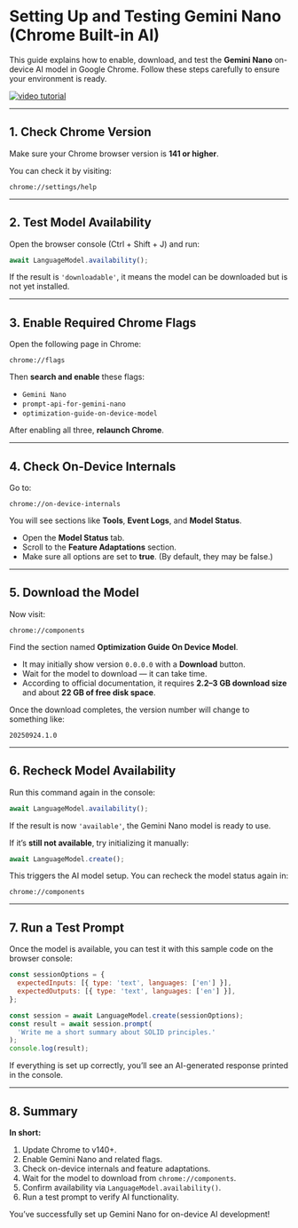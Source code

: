 # **Setting Up and Testing Gemini Nano (Chrome Built-in AI)**

This guide explains how to enable, download, and test the **Gemini Nano** on-device AI model in Google Chrome. Follow these steps carefully to ensure your environment is ready.

[![video tutorial](https://img.youtube.com/vi/finN5PfJyCg/hqdefault.jpg)](https://youtu.be/finN5PfJyCg?si=ipH-ZFchKFDtWVQP)

---

## **1. Check Chrome Version**

Make sure your Chrome browser version is **141 or higher**.

You can check it by visiting:

```
chrome://settings/help
```

---

## **2. Test Model Availability**

Open the browser console (Ctrl + Shift + J) and run:

```js
await LanguageModel.availability();
```

If the result is `'downloadable'`, it means the model can be downloaded but is not yet installed.

---

## **3. Enable Required Chrome Flags**

Open the following page in Chrome:

```
chrome://flags
```

Then **search and enable** these flags:

- `Gemini Nano`
- `prompt-api-for-gemini-nano`
- `optimization-guide-on-device-model`

After enabling all three, **relaunch Chrome**.

---

## **4. Check On-Device Internals**

Go to:

```
chrome://on-device-internals
```

You will see sections like **Tools**, **Event Logs**, and **Model Status**.

- Open the **Model Status** tab.
- Scroll to the **Feature Adaptations** section.
- Make sure all options are set to **true**. (By default, they may be false.)

---

## **5. Download the Model**

Now visit:

```
chrome://components
```

Find the section named **Optimization Guide On Device Model**.

- It may initially show version `0.0.0.0` with a **Download** button.
- Wait for the model to download — it can take time.
- According to official documentation, it requires **2.2–3 GB download size** and about **22 GB of free disk space**.

Once the download completes, the version number will change to something like:

```
20250924.1.0
```

---

## **6. Recheck Model Availability**

Run this command again in the console:

```js
await LanguageModel.availability();
```

If the result is now `'available'`, the Gemini Nano model is ready to use.

If it’s **still not available**, try initializing it manually:

```js
await LanguageModel.create();
```

This triggers the AI model setup. You can recheck the model status again in:

```
chrome://components
```

---

## **7. Run a Test Prompt**

Once the model is available, you can test it with this sample code on the browser console:

```js
const sessionOptions = {
  expectedInputs: [{ type: 'text', languages: ['en'] }],
  expectedOutputs: [{ type: 'text', languages: ['en'] }],
};

const session = await LanguageModel.create(sessionOptions);
const result = await session.prompt(
  'Write me a short summary about SOLID principles.'
);
console.log(result);
```

If everything is set up correctly, you’ll see an AI-generated response printed in the console.

---

## **8. Summary**

**In short:**

1. Update Chrome to v140+.
2. Enable Gemini Nano and related flags.
3. Check on-device internals and feature adaptations.
4. Wait for the model to download from `chrome://components`.
5. Confirm availability via `LanguageModel.availability()`.
6. Run a test prompt to verify AI functionality.

You’ve successfully set up Gemini Nano for on-device AI development!
